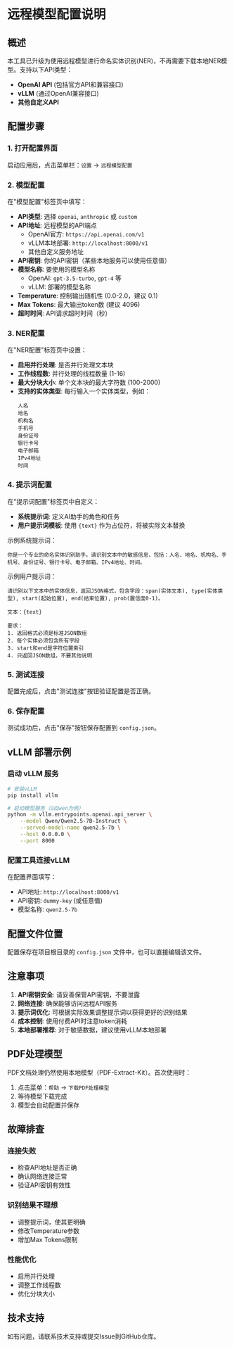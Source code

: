 # 远程模型配置说明

## 概述

本工具已升级为使用远程模型进行命名实体识别(NER)，不再需要下载本地NER模型。支持以下API类型：

- **OpenAI API** (包括官方API和兼容接口)
- **vLLM** (通过OpenAI兼容接口)
- **其他自定义API**

## 配置步骤

### 1. 打开配置界面

启动应用后，点击菜单栏：`设置` -> `远程模型配置`

### 2. 模型配置

在"模型配置"标签页中填写：

- **API类型**: 选择 `openai`, `anthropic` 或 `custom`
- **API地址**: 远程模型的API端点
  - OpenAI官方: `https://api.openai.com/v1`
  - vLLM本地部署: `http://localhost:8000/v1`
  - 其他自定义服务地址
- **API密钥**: 你的API密钥（某些本地服务可以使用任意值）
- **模型名称**: 要使用的模型名称
  - OpenAI: `gpt-3.5-turbo`, `gpt-4` 等
  - vLLM: 部署的模型名称
- **Temperature**: 控制输出随机性 (0.0-2.0，建议 0.1)
- **Max Tokens**: 最大输出token数 (建议 4096)
- **超时时间**: API请求超时时间（秒）

### 3. NER配置

在"NER配置"标签页中设置：

- **启用并行处理**: 是否并行处理文本块
- **工作线程数**: 并行处理的线程数量 (1-16)
- **最大分块大小**: 单个文本块的最大字符数 (100-2000)
- **支持的实体类型**: 每行输入一个实体类型，例如：
  ```
  人名
  地名
  机构名
  手机号
  身份证号
  银行卡号
  电子邮箱
  IPv4地址
  时间
  ```

### 4. 提示词配置

在"提示词配置"标签页中自定义：

- **系统提示词**: 定义AI助手的角色和任务
- **用户提示词模板**: 使用 `{text}` 作为占位符，将被实际文本替换

示例系统提示词：
```
你是一个专业的命名实体识别助手。请识别文本中的敏感信息，包括：人名、地名、机构名、手机号、身份证号、银行卡号、电子邮箱、IPv4地址、时间。
```

示例用户提示词：
```
请识别以下文本中的实体信息，返回JSON格式，包含字段：span(实体文本), type(实体类型), start(起始位置), end(结束位置), prob(置信度0-1)。

文本：{text}

要求：
1. 返回格式必须是标准JSON数组
2. 每个实体必须包含所有字段
3. start和end是字符位置索引
4. 只返回JSON数组，不要其他说明
```

### 5. 测试连接

配置完成后，点击"测试连接"按钮验证配置是否正确。

### 6. 保存配置

测试成功后，点击"保存"按钮保存配置到 `config.json`。

## vLLM 部署示例

### 启动 vLLM 服务

```bash
# 安装vLLM
pip install vllm

# 启动模型服务（以Qwen为例）
python -m vllm.entrypoints.openai.api_server \
    --model Qwen/Qwen2.5-7B-Instruct \
    --served-model-name qwen2.5-7b \
    --host 0.0.0.0 \
    --port 8000
```

### 配置工具连接vLLM

在配置界面填写：
- API地址: `http://localhost:8000/v1`
- API密钥: `dummy-key` (或任意值)
- 模型名称: `qwen2.5-7b`

## 配置文件位置

配置保存在项目根目录的 `config.json` 文件中，也可以直接编辑该文件。

## 注意事项

1. **API密钥安全**: 请妥善保管API密钥，不要泄露
2. **网络连接**: 确保能够访问远程API服务
3. **提示词优化**: 可根据实际效果调整提示词以获得更好的识别结果
4. **成本控制**: 使用付费API时注意token消耗
5. **本地部署推荐**: 对于敏感数据，建议使用vLLM本地部署

## PDF处理模型

PDF文档处理仍然使用本地模型（PDF-Extract-Kit）。首次使用时：

1. 点击菜单：`帮助` -> `下载PDF处理模型`
2. 等待模型下载完成
3. 模型会自动配置并保存

## 故障排查

### 连接失败
- 检查API地址是否正确
- 确认网络连接正常
- 验证API密钥有效性

### 识别结果不理想
- 调整提示词，使其更明确
- 修改Temperature参数
- 增加Max Tokens限制

### 性能优化
- 启用并行处理
- 调整工作线程数
- 优化分块大小

## 技术支持

如有问题，请联系技术支持或提交Issue到GitHub仓库。

